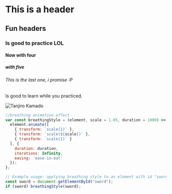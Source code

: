 # This is a header
## Fun headers
### Is good to practice LOL
#### Now with four
##### with five #
###### This is the last one, i promise :P

Is good to learn while you practiced.


![Tanjiro Kamado]([https://octodex.github.com/images/yaktocat.png](https://static.wikia.nocookie.net/kimetsu-no-yaiba/images/d/dd/Tanjiro_Kamado_Full_Body_%28Anime%29.png/revision/latest?cb=20241010231004))


``` javascript
//breathing animation effect
var const breathingStyle = (element, scale = 1.05, duration = 1000) => {
  element.animate([
    { transform: `scale(1)` },
    { transform: `scale(${scale})` },
    { transform: `scale(1)` }
  ], {
    duration: duration,
    iterations: Infinity,
    easing: 'ease-in-out'
  });
};

// Example usage: applying breathing style to an element with id "sword"
const sword = document.getElementById("sword");
if (sword) breathingStyle(sword);
```
